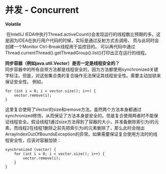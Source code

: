 # 并发 - Concurrent

**Volatile**

​    在IntelliJ IEDA中执行Thread.activeCount()会发现运行的线程数比预期的多。这是因为IDEA在执行用户代码的时候，实际是通过反射方式去调用，
而与此同时会创建一个Monitor Ctrl-Break线程用于监控目的。
可以再代码中通过Thread.currentThread().getThreadGroup().list()打印出正在运行的线程。



**同步容器（例如java.util.Vector）是否一定是线程安全的？**  
    同步容器中的所有自带方法都是线程安全的，因为方法都使用synchronized关键字标注。但是，对这些集合类的复合操作无法保证其线程安全性。需要主动加锁来保证安全性。
    例如，

```
for (int i = 0; i < vector.size(); i++) {
    vector.remove(i);
}
```

​    这里复合使用了Vector的size和remove方法。虽然两个方法本身都通过synchronized修饰，从而保证了方法本身是安全的。但是复合使用两者时不能保证线程安全。假设线程1通过size方法得到了容器的大小，并准备删除索引为i的元素，而线程2在线程1删除之前先把索引为i的元素删除了，那么此时会抛出ArrayIndexOutOfBoundsException的异常。如果需要保证复合使用方法时的线程安全性，应该对容器加锁：

```
synchronized (vector) {
    for (int i = 0; i < vector.size(); i++) {
        vector.remove(i);
    }
}
```

